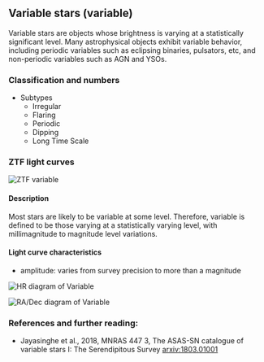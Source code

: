 ## Variable stars (variable)
Variable stars are objects whose brightness is varying at a statistically significant level.
Many astrophysical objects exhibit variable behavior, including periodic variables such as eclipsing binaries, pulsators, etc, and non-periodic variables such as AGN and YSOs.

### Classification and numbers
- Subtypes
  - Irregular
  - Flaring
  - Periodic
  - Dipping
  - Long Time Scale

### ZTF light curves
![ZTF variable](data/variable.png)

#### Description
Most stars are likely to be variable at some level. Therefore, variable is defined to be those varying at a statistically varying level, with millimagnitude to magnitude level variations.

#### Light curve characteristics
- amplitude: varies from survey precision to more than a magnitude

![HR diagram of Variable](data/hr__variable.png)

![RA/Dec diagram of Variable](data/radec__variable.png)

### References and further reading:
- Jayasinghe et al., 2018, MNRAS 447 3, The ASAS-SN catalogue of variable stars I: The Serendipitous Survey [arxiv:1803.01001](https://arxiv.org/pdf/1803.01001.pdf)
